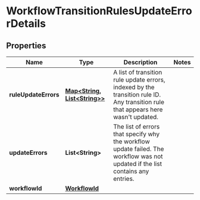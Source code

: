 # WorkflowTransitionRulesUpdateErrorDetails

## Properties
Name | Type | Description | Notes
------------ | ------------- | ------------- | -------------
**ruleUpdateErrors** | [**Map&lt;String, List&lt;String&gt;&gt;**](List.md) | A list of transition rule update errors, indexed by the transition rule ID. Any transition rule that appears here wasn&#x27;t updated. | 
**updateErrors** | **List&lt;String&gt;** | The list of errors that specify why the workflow update failed. The workflow was not updated if the list contains any entries. | 
**workflowId** | [**WorkflowId**](WorkflowId.md) |  | 
